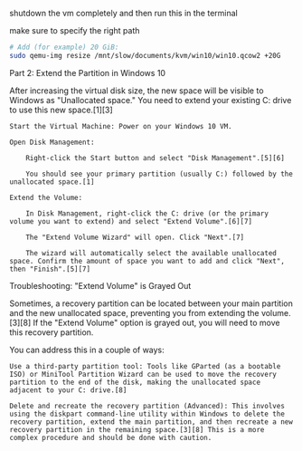 shutdown the vm completely and then run this in the terminal

make sure to specify the right path 

```bash
# Add (for example) 20 GiB:
sudo qemu-img resize /mnt/slow/documents/kvm/win10/win10.qcow2 +20G
```


Part 2: Extend the Partition in Windows 10

After increasing the virtual disk size, the new space will be visible to Windows as "Unallocated space." You need to extend your existing C: drive to use this new space.[1][3]

    Start the Virtual Machine: Power on your Windows 10 VM.

    Open Disk Management:

        Right-click the Start button and select "Disk Management".[5][6]

        You should see your primary partition (usually C:) followed by the unallocated space.[1]

    Extend the Volume:

        In Disk Management, right-click the C: drive (or the primary volume you want to extend) and select "Extend Volume".[6][7]

        The "Extend Volume Wizard" will open. Click "Next".[7]

        The wizard will automatically select the available unallocated space. Confirm the amount of space you want to add and click "Next", then "Finish".[5][7]

Troubleshooting: "Extend Volume" is Grayed Out

Sometimes, a recovery partition can be located between your main partition and the new unallocated space, preventing you from extending the volume.[3][8] If the "Extend Volume" option is grayed out, you will need to move this recovery partition.

You can address this in a couple of ways:

    Use a third-party partition tool: Tools like GParted (as a bootable ISO) or MiniTool Partition Wizard can be used to move the recovery partition to the end of the disk, making the unallocated space adjacent to your C: drive.[8]

    Delete and recreate the recovery partition (Advanced): This involves using the diskpart command-line utility within Windows to delete the recovery partition, extend the main partition, and then recreate a new recovery partition in the remaining space.[3][8] This is a more complex procedure and should be done with caution.